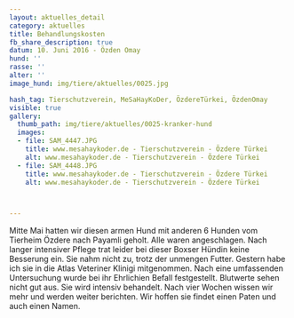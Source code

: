 ```yaml
---
layout: aktuelles_detail
category: aktuelles
title: Behandlungskosten
fb_share_description: true
datum: 10. Juni 2016 - Özden Omay
hund: ''
rasse: ''
alter: ''
image_hund: img/tiere/aktuelles/0025.jpg

hash_tag: Tierschutzverein, MeSaHayKoDer, ÖzdereTürkei, ÖzdenOmay
visible: true
gallery:
  thumb_path: img/tiere/aktuelles/0025-kranker-hund
  images:
  - file: SAM_4447.JPG
    title: www.mesahaykoder.de - Tierschutzverein - Özdere Türkei
    alt: www.mesahaykoder.de - Tierschutzverein - Özdere Türkei
  - file: SAM_4448.JPG
    title: www.mesahaykoder.de - Tierschutzverein - Özdere Türkei
    alt: www.mesahaykoder.de - Tierschutzverein - Özdere Türkei



---
```


Mitte Mai hatten wir diesen armen Hund mit anderen 6 Hunden vom Tierheim Özdere nach Payamli geholt. Alle waren angeschlagen.
Nach langer intensiver Pflege trat leider bei dieser Boxser Hündin keine Besserung ein. Sie nahm nicht zu, trotz der unmengen Futter.
Gestern habe ich sie in die Atlas Veteriner Klinigi mitgenommen. Nach eine umfassenden Untersuchung wurde bei ihr Ehrlichien Befall festgestellt. Blutwerte sehen nicht gut aus.
Sie wird intensiv behandelt. Nach vier Wochen wissen wir mehr und werden weiter berichten.
Wir hoffen sie findet einen Paten und auch einen Namen.
